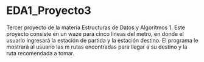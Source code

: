 # EDA1_Proyecto3
Tercer proyecto de la materia Estructuras de Datos y Algoritmos 1.
Este proyecto consiste en un waze para cinco lineas del metro, en donde el usuario ingresará la estación de partida y la estación destino.
El programa le mostrará al usuario las m rutas encontradas para llegar a su destino y la ruta recomendada a tomar.
